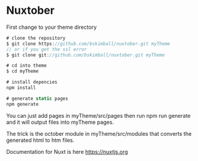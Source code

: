 # Nuxtober

First change to your theme directory

```javascript
# clone the repository
$ git clone https://github.com/bskimball/nuxtober.git myTheme
// or if you get the ssl error
$ git clone git://github.com/bskimball/nuxtober.git myTheme

# cd into theme
$ cd myTheme

# install depencies
npm install

# generate static pages
npm generate
```

You can just add pages in myTheme/src/pages then run npm run generate and it will output files into myTheme pages.

The trick is the october module in myTheme/src/modules that converts the generated html to htm files.

Documentation for Nuxt is here https://nuxtjs.org
